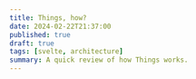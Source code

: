 ```yaml
---
title: Things, how?
date: 2024-02-22T21:37:00
published: true
draft: true
tags: [svelte, architecture]
summary: A quick review of how Things works.
---
```

